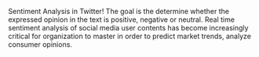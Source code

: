 <!---
sou35/Sentiment Analysis in Twitter is a ✨ special ✨ repository because its `README.md` (this file) appears on your GitHub profile.
You can click the Preview link to take a look at your changes.
--->
Sentiment Analysis in Twitter!
The goal is the determine whether the expressed opinion in the text is positive, negative or neutral.
Real time sentiment analysis of social media user contents has become increasingly critical for organization to master in order to predict market trends, analyze consumer opinions.


